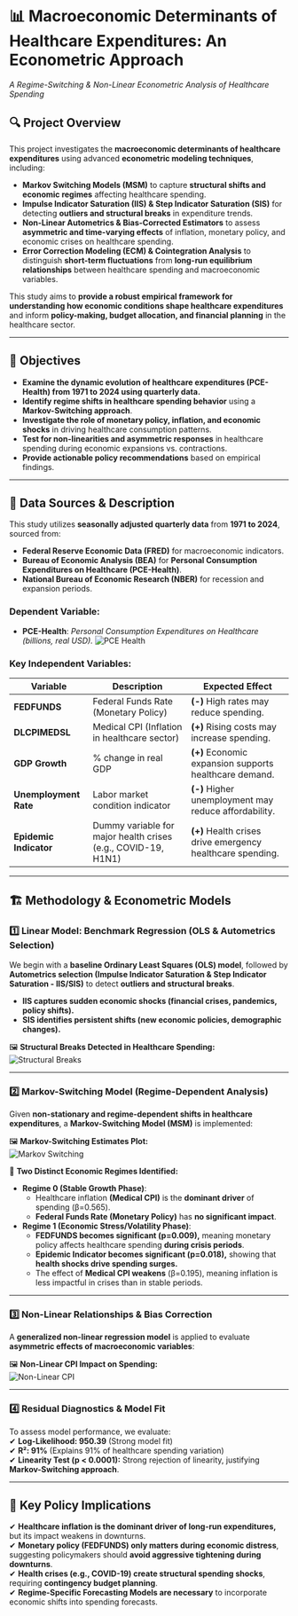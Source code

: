 # 📊 Macroeconomic Determinants of Healthcare Expenditures: An Econometric Approach  
*A Regime-Switching & Non-Linear Econometric Analysis of Healthcare Spending*  

## 🔍 Project Overview  
This project investigates the **macroeconomic determinants of healthcare expenditures** using advanced **econometric modeling techniques**, including:  

- **Markov Switching Models (MSM)** to capture **structural shifts and economic regimes** affecting healthcare spending.  
- **Impulse Indicator Saturation (IIS) & Step Indicator Saturation (SIS)** for detecting **outliers and structural breaks** in expenditure trends.  
- **Non-Linear Autometrics & Bias-Corrected Estimators** to assess **asymmetric and time-varying effects** of inflation, monetary policy, and economic crises on healthcare spending.  
- **Error Correction Modeling (ECM) & Cointegration Analysis** to distinguish **short-term fluctuations** from **long-run equilibrium relationships** between healthcare spending and macroeconomic variables.  

This study aims to **provide a robust empirical framework for understanding how economic conditions shape healthcare expenditures** and inform **policy-making, budget allocation, and financial planning** in the healthcare sector.  

---

## 🎯 Objectives  
- **Examine the dynamic evolution of healthcare expenditures (PCE-Health) from 1971 to 2024 using quarterly data.**  
- **Identify regime shifts in healthcare spending behavior** using a **Markov-Switching approach**.  
- **Investigate the role of monetary policy, inflation, and economic shocks** in driving healthcare consumption patterns.  
- **Test for non-linearities and asymmetric responses** in healthcare spending during economic expansions vs. contractions.  
- **Provide actionable policy recommendations** based on empirical findings.  

---

## 📂 Data Sources & Description  
This study utilizes **seasonally adjusted quarterly data** from **1971 to 2024**, sourced from:  
- **Federal Reserve Economic Data (FRED)** for macroeconomic indicators.  
- **Bureau of Economic Analysis (BEA)** for **Personal Consumption Expenditures on Healthcare (PCE-Health)**.  
- **National Bureau of Economic Research (NBER)** for recession and expansion periods.  

### **Dependent Variable:**  
- **PCE-Health**: *Personal Consumption Expenditures on Healthcare (billions, real USD).*
![PCE Health](https://github.com/dr-vishakha-gupta/portfolio/blob/main/Healthcare_Expenditure_Econometric_Modeling/PCE-Health.png)  

### **Key Independent Variables:**  
| Variable | Description | Expected Effect |
|----------|------------|----------------|
| **FEDFUNDS** | Federal Funds Rate (Monetary Policy) | **(-)** High rates may reduce spending. |
| **DLCPIMEDSL** | Medical CPI (Inflation in healthcare sector) | **(+)** Rising costs may increase spending. |
| **GDP Growth** | % change in real GDP | **(+)** Economic expansion supports healthcare demand. |
| **Unemployment Rate** | Labor market condition indicator | **(-)** Higher unemployment may reduce affordability. |
| **Epidemic Indicator** | Dummy variable for major health crises (e.g., COVID-19, H1N1) | **(+)** Health crises drive emergency healthcare spending. |

---

## 🏗 **Methodology & Econometric Models**  

### **1️⃣ Linear Model: Benchmark Regression (OLS & Autometrics Selection)**  
We begin with a **baseline Ordinary Least Squares (OLS) model**, followed by **Autometrics selection (Impulse Indicator Saturation & Step Indicator Saturation - IIS/SIS)** to detect **outliers and structural breaks**.  

- **IIS captures sudden economic shocks (financial crises, pandemics, policy shifts).**  
- **SIS identifies persistent shifts (new economic policies, demographic changes).**  

🖼 **Structural Breaks Detected in Healthcare Spending:**  
![Structural Breaks](https://github.com/dr-vishakha-gupta/portfolio/blob/main/Healthcare_Expenditure_Econometric_Modeling/StructuralBreaks.png)  

---

### **2️⃣ Markov-Switching Model (Regime-Dependent Analysis)**  
Given **non-stationary and regime-dependent shifts in healthcare expenditures**, a **Markov-Switching Model (MSM)** is implemented:  

🖼 **Markov-Switching Estimates Plot:**  
![Markov Switching](https://github.com/dr-vishakha-gupta/portfolio/blob/main/Healthcare_Expenditure_Econometric_Modeling/MarkovSwitching.png) 

📌 **Two Distinct Economic Regimes Identified:**  
- **Regime 0 (Stable Growth Phase)**:  
  - Healthcare inflation **(Medical CPI)** is the **dominant driver** of spending (β=0.565).  
  - **Federal Funds Rate (Monetary Policy)** has **no significant impact**.  
- **Regime 1 (Economic Stress/Volatility Phase)**:  
  - **FEDFUNDS becomes significant (p=0.009),** meaning monetary policy affects healthcare spending **during crisis periods**.  
  - **Epidemic Indicator becomes significant (p=0.018),** showing that **health shocks drive spending surges.**  
  - The effect of **Medical CPI weakens** (β=0.195), meaning inflation is less impactful in crises than in stable periods.  

---

### **3️⃣ Non-Linear Relationships & Bias Correction**  
A **generalized non-linear regression model** is applied to evaluate **asymmetric effects of macroeconomic variables**:  

🖼 **Non-Linear CPI Impact on Spending:**  
![Non-Linear CPI](https://github.com/dr-vishakha-gupta/portfolio/blob/main/Healthcare_Expenditure_Econometric_Modeling/NonLinearPlot.png)  

---

### **4️⃣ Residual Diagnostics & Model Fit**  
To assess model performance, we evaluate:  
✔ **Log-Likelihood: 950.39** (Strong model fit)  
✔ **R²: 91%** (Explains 91% of healthcare spending variation)  
✔ **Linearity Test (p < 0.0001):** Strong rejection of linearity, justifying **Markov-Switching approach**.    

---

## 📌 **Key Policy Implications**  

✔ **Healthcare inflation is the dominant driver of long-run expenditures,** but its impact weakens in downturns.  
✔ **Monetary policy (FEDFUNDS) only matters during economic distress**, suggesting policymakers should **avoid aggressive tightening during downturns**.  
✔ **Health crises (e.g., COVID-19) create structural spending shocks**, requiring **contingency budget planning**.  
✔ **Regime-Specific Forecasting Models are necessary** to incorporate economic shifts into spending forecasts.  
